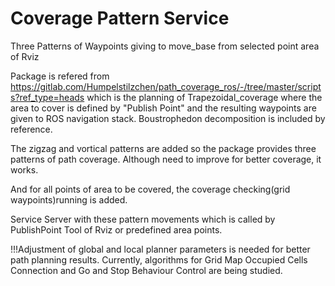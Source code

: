 # Coverage Pattern Service
Three Patterns of Waypoints giving to move_base from selected point area of Rviz

Package is refered from https://gitlab.com/Humpelstilzchen/path_coverage_ros/-/tree/master/scripts?ref_type=heads which is the planning of Trapezoidal_coverage where the area to cover is defined by "Publish Point" and the resulting waypoints are given to ROS navigation stack. Boustrophedon decomposition is included by reference.

The zigzag and vortical patterns are added so the package provides three patterns of path coverage. Although need to improve for better coverage, it works.

And for all points of area to be covered, the coverage checking(grid waypoints)running is added. 

Service Server with these pattern movements which is called by PublishPoint Tool of Rviz or predefined area points.

!!!Adjustment of global and local planner parameters is needed for better path planning results.
Currently, algorithms for Grid Map Occupied Cells Connection and Go and Stop Behaviour Control are being studied.
